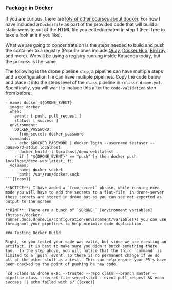 ### Package in Docker

If you are curious, there are [lots of other courses about docker](https://www.katacoda.com/search?q=docker).  For now I have included a `Dockerfile` as part of the provided code that will build a static website out of the HTML file you edited/created in step 1 (Feel free to take a look at it if you like).

What we are going to concentrate on is the steps needed to build and push the container to a registry (Popular ones include [Quay](https://quay.io), [Docker Hub](https://hub.docker.com), [BinTray](https://bintray.com), and more).  We will be using a registry running inside Katacoda today, but the process is the same.

The following is the drone pipeline `step`, a pipeline can have multiple steps and a configuration file can have multiple pipelines.  Copy the code below and place it into the steps level of the `class` pipeline in `/class/.drone.yml`.  Specifically, you will want to include this after the `code-validation` step from before:

```
- name: docker-${DRONE_EVENT}
  image: docker
  when:
    event: [ push, pull_request ]
    status: [ success ]
  environment:
    DOCKER_PASSWORD:
      from_secret: docker_password
  commands:
    - echo $DOCKER_PASSWORD | docker login --username testuser --password-stdin localhost
    - docker build -t localhost/demo-web:latest .
    - if [ "${DRONE_EVENT}" == "push" ]; then docker push localhost/demo-web:latest; fi;
  volumes:
    - name: docker-socket
      path: /var/run/docker.sock
```{{copy}}

**NOTICE**: I have added a `from_secret` phrase, while running exec mode you will have to add the secrets to a flat-file, in drone-server these secrets are stored in drone but as you can see not exported as output to the screen

**HINT**: There are a bunch of `$DRONE_` [environment variables](https://docker-runner.docs.drone.io/configuration/environment/variables/) you can use throughout your pipelines to help minimize code duplication.

### Testing Docker Build

Right, so you tested your code was valid, but since we are creating an artifact, it is best to make sure you didn't botch something there too.  In the step above, you will notice that the third `command` is limited to a `push` event, so there is no permanent change if we do all of the other stuff as a test.  This can help ensure your PR's have been checked to the point of pushing he new code.

`cd /class && drone exec --trusted --repo class --branch master --pipeline class --secret-file secrets.txt --event pull_request && echo success || echo failed with $?`{{exec}}

